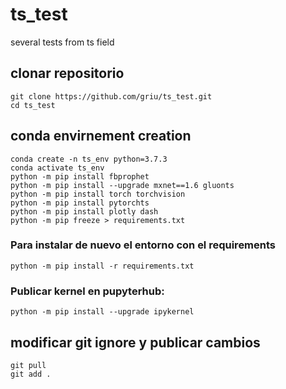 # ts_test
several tests from ts field

## clonar repositorio

```
git clone https://github.com/griu/ts_test.git
cd ts_test
``` 

## conda envirnement creation

```
conda create -n ts_env python=3.7.3
conda activate ts_env
python -m pip install fbprophet
python -m pip install --upgrade mxnet==1.6 gluonts
python -m pip install torch torchvision
python -m pip install pytorchts
python -m pip install plotly dash
python -m pip freeze > requirements.txt
```

### Para instalar de nuevo el entorno con el requirements

```python -m pip install -r requirements.txt```

### Publicar kernel en pupyterhub:

```python -m pip install --upgrade ipykernel```

## modificar git ignore y publicar cambios

```
git pull
git add .
```
